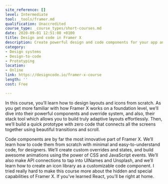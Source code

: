 ```yaml
---
site_reference: []
level: Intermediate
tool: _tools/framer.md
qualification: Unaccredited
course_type: _course_types/short-courses.md
date: 2020-09-01 12:51:08 +0100
title: Design and code in Framer X
description: Create powerful design and code components for your app and design system.
category:
- Design systems
- Design-to-code
- Prototyping
location:
- Online
link: https://designcode.io/framer-x-course
length: ''
cost: Free

---
```

In this course, you’ll learn how to design layouts and icons from scratch. As you get more familiar with how Framer X works on a foundation level, we’ll dive into their powerful components and override system, and also, their stack tool which allows you to build truly adaptive layouts effortlessly. Then, we’ll build a quick prototype with zero code that connects all the screens together using beautiful transitions and scroll.

Code components are by far the most innovative part of Framer X. We’ll learn how to code them from scratch with minimal and easy-to-understand code, for designers. We’ll create custom overrides and states, and build awesome animations using the power of CSS and JavaScript events. We’ll also make API connections to tap into UINames and Unsplash, and we’ll learn how to create an icon library as a customizable code component. I tried really hard to make this course more about the hidden and special capabilities of Framer X. If you’ve learned React, you’ll be right at home.